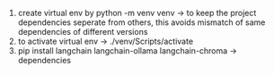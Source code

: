1. create virtual env by python -m venv venv -> to keep the project dependencies seperate from others, this avoids mismatch of same dependencies of different versions
2. to activate virtual env -> ./venv/Scripts/activate
3.  pip install langchain langchain-ollama langchain-chroma -> dependencies